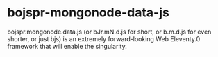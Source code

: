 # bojspr-mongonode-data-js
bojspr.mongonode.data.js (or bJr.mN.d.js for short, or b.m.d.js for even shorter, or just bjs) is an extremely forward-looking Web Eleventy.0 framework that will enable the singularity.
